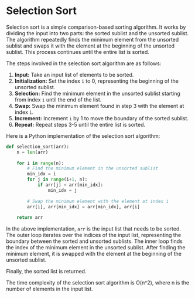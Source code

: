 # Selection Sort

Selection sort is a simple comparison-based sorting algorithm. It works by dividing the input into two parts: the sorted sublist and the unsorted sublist. The algorithm repeatedly finds the minimum element from the unsorted sublist and swaps it with the element at the beginning of the unsorted sublist. This process continues until the entire list is sorted.

The steps involved in the selection sort algorithm are as follows:

1. **Input:** Take an input list of elements to be sorted.
2. **Initialization:** Set the index `i` to 0, representing the beginning of the unsorted sublist.
3. **Selection:** Find the minimum element in the unsorted sublist starting from index `i` until the end of the list.
4. **Swap:** Swap the minimum element found in step 3 with the element at index `i`.
5. **Increment:** Increment `i` by 1 to move the boundary of the sorted sublist.
6. **Repeat:** Repeat steps 3-5 until the entire list is sorted.

Here is a Python implementation of the selection sort algorithm:

```python
def selection_sort(arr):
    n = len(arr)
    
    for i in range(n):
        # Find the minimum element in the unsorted sublist
        min_idx = i
        for j in range(i+1, n):
            if arr[j] < arr[min_idx]:
                min_idx = j
        
        # Swap the minimum element with the element at index i
        arr[i], arr[min_idx] = arr[min_idx], arr[i]
    
    return arr
```

In the above implementation, `arr` is the input list that needs to be sorted. The outer loop iterates over the indices of the input list, representing the boundary between the sorted and unsorted sublists. The inner loop finds the index of the minimum element in the unsorted sublist. After finding the minimum element, it is swapped with the element at the beginning of the unsorted sublist.

Finally, the sorted list is returned.

The time complexity of the selection sort algorithm is O(n^2), where n is the number of elements in the input list.
